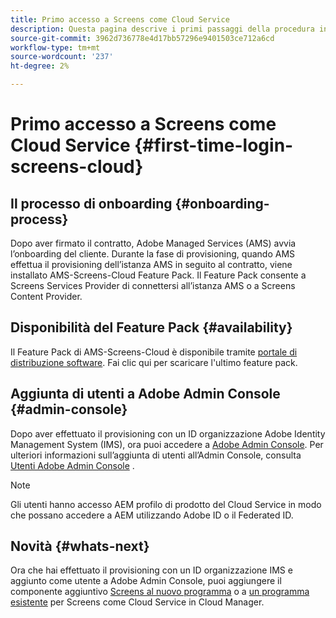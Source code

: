 ```yaml
---
title: Primo accesso a Screens come Cloud Service
description: Questa pagina descrive i primi passaggi della procedura introduttiva a Screens come Cloud Service.
source-git-commit: 3962d736778e4d17bb57296e9401503ce712a6cd
workflow-type: tm+mt
source-wordcount: '237'
ht-degree: 2%

---
```



# Primo accesso a Screens come Cloud Service {#first-time-login-screens-cloud}


## Il processo di onboarding {#onboarding-process}

Dopo aver firmato il contratto, Adobe Managed Services (AMS) avvia l’onboarding del cliente. Durante la fase di provisioning, quando AMS effettua il provisioning dell’istanza AMS in seguito al contratto, viene installato AMS-Screens-Cloud Feature Pack. Il Feature Pack consente a Screens Services Provider di connettersi all’istanza AMS o a Screens Content Provider.

## Disponibilità del Feature Pack {#availability}

Il Feature Pack di AMS-Screens-Cloud è disponibile tramite [portale di distribuzione software](https://experience.adobe.com/#/downloads/content/software-distribution/it/aemcloud.html).
Fai clic qui per scaricare l&#39;ultimo feature pack.

## Aggiunta di utenti a Adobe Admin Console {#admin-console}

Dopo aver effettuato il provisioning con un ID organizzazione Adobe Identity Management System (IMS), ora puoi accedere a [Adobe Admin Console](https://adminconsole.adobe.com/). Per ulteriori informazioni sull’aggiunta di utenti all’Admin Console, consulta [Utenti Adobe Admin Console](https://helpx.adobe.com/enterprise/admin-guide.html/enterprise/using/users.ug.html) .

>[!NOTE]
>Gli utenti hanno accesso AEM profilo di prodotto del Cloud Service in modo che possano accedere a AEM utilizzando Adobe ID o il Federated ID.

## Novità {#whats-next}

Ora che hai effettuato il provisioning con un ID organizzazione IMS e aggiunto come utente a Adobe Admin Console, puoi aggiungere il componente aggiuntivo [Screens al nuovo programma](/help/screens-cloud/onboarding-screens-cloud/add-on-new-program-screens-cloud.md) o a [un programma esistente](/help/screens-cloud/onboarding-screens-cloud/add-on-existing-program-screens-cloud.md) per Screens come Cloud Service in Cloud Manager.